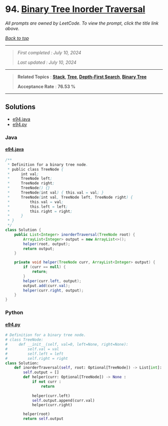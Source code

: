 # 94. [Binary Tree Inorder Traversal](<https://leetcode.com/problems/binary-tree-inorder-traversal>)

*All prompts are owned by LeetCode. To view the prompt, click the title link above.*

*[Back to top](<../README.md>)*

------

> *First completed : July 10, 2024*
>
> *Last updated : July 10, 2024*

------

> **Related Topics** : **[Stack](<by_topic/Stack.md>), [Tree](<by_topic/Tree.md>), [Depth-First Search](<by_topic/Depth-First Search.md>), [Binary Tree](<by_topic/Binary Tree.md>)**
>
> **Acceptance Rate** : **76.53 %**

------

## Solutions

- [e94.java](<../my-submissions/e94.java>)
- [e94.py](<../my-submissions/e94.py>)
### Java
#### [e94.java](<../my-submissions/e94.java>)
```Java
/**
 * Definition for a binary tree node.
 * public class TreeNode {
 *     int val;
 *     TreeNode left;
 *     TreeNode right;
 *     TreeNode() {}
 *     TreeNode(int val) { this.val = val; }
 *     TreeNode(int val, TreeNode left, TreeNode right) {
 *         this.val = val;
 *         this.left = left;
 *         this.right = right;
 *     }
 * }
 */
class Solution {
    public List<Integer> inorderTraversal(TreeNode root) {
        ArrayList<Integer> output = new ArrayList<>();
        helper(root, output);
        return output;
    }

    private void helper(TreeNode curr, ArrayList<Integer> output) {
        if (curr == null) {
            return;
        }
        helper(curr.left, output);
        output.add(curr.val);
        helper(curr.right, output);
    }
}
```

### Python
#### [e94.py](<../my-submissions/e94.py>)
```Python
# Definition for a binary tree node.
# class TreeNode:
#     def __init__(self, val=0, left=None, right=None):
#         self.val = val
#         self.left = left
#         self.right = right
class Solution:
    def inorderTraversal(self, root: Optional[TreeNode]) -> List[int]:
        self.output = []
        def helper(curr: Optional[TreeNode]) -> None :
            if not curr :
                return
            
            helper(curr.left)
            self.output.append(curr.val)
            helper(curr.right)

        helper(root)
        return self.output
```

